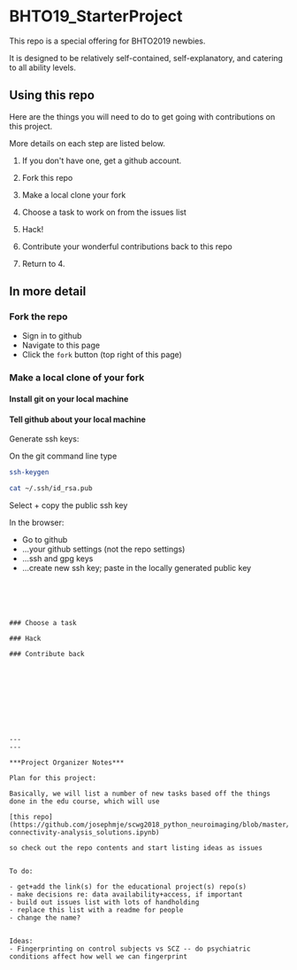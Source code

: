 # BHTO19_StarterProject

This repo is a special offering for BHTO2019 newbies. 

It is designed to be relatively self-contained, self-explanatory, and catering to all ability levels. 


## Using this repo

Here are the things you will need to do to get going with contributions on this project.  

More details on each step are listed below. 


1. If you don't have one, get a github account. 

2. Fork this repo

3. Make a local clone your fork

4. Choose a task to work on from the issues list  

5. Hack!  

6. Contribute your wonderful contributions back to this repo

7. Return to 4. 


## In more detail

### Fork the repo

- Sign in to github
- Navigate to this page
- Click the `fork` button (top right of this page)


### Make a local clone of your fork 

#### Install git on your local machine

#### Tell github about your local machine

Generate ssh keys: 
 
On the git command line type 


```bash
ssh-keygen

cat ~/.ssh/id_rsa.pub
```

Select + copy the public ssh key

In the browser: 

- Go to github
- ...your github settings (not the repo settings)
- ...ssh and gpg keys
- ...create new ssh key; paste in the locally generated public key





```





### Choose a task

### Hack

### Contribute back










---
---

***Project Organizer Notes***

Plan for this project: 

Basically, we will list a number of new tasks based off the things done in the edu course, which will use 

[this repo](https://github.com/josephmje/scwg2018_python_neuroimaging/blob/master/bin/07_functional-connectivity-analysis_solutions.ipynb)

so check out the repo contents and start listing ideas as issues


To do: 

- get+add the link(s) for the educational project(s) repo(s)
- make decisions re: data availability+access, if important
- build out issues list with lots of handholding
- replace this list with a readme for people
- change the name?


Ideas:
- Fingerprinting on control subjects vs SCZ -- do psychiatric conditions affect how well we can fingerprint
